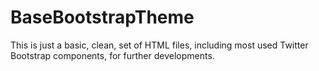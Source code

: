 BaseBootstrapTheme
==================

This is just a basic, clean, set of HTML files, including most used Twitter Bootstrap components, for further developments.
